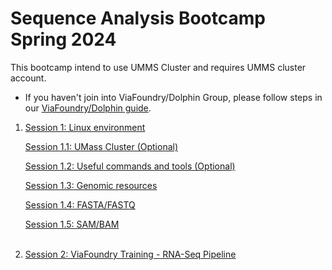 # Sequence Analysis Bootcamp Spring 2024

This bootcamp intend to use UMMS Cluster and requires UMMS cluster account.

- If you haven't join into ViaFoundry/Dolphin Group, please follow steps in our [ViaFoundry/Dolphin guide](preliminary_steps.md).

1. [Session 1: Linux environment](session1/session1.md)</br>

   [Session 1.1: UMass Cluster (Optional)](session1/session1.2.md)</br>

   [Session 1.2: Useful commands and tools (Optional)](session1/usefull.md)</br>

   [Session 1.3: Genomic resources](session1/genomic_resources.md)</br>

   [Session 1.4: FASTA/FASTQ](session1/fasta_fastq.md)</br>

   [Session 1.5: SAM/BAM](session1/sam_bam.md)</br></br>

2. [Session 2: ViaFoundry Training - RNA-Seq Pipeline](session2/session2.md)</br></br>

<!---
2. [Session 2: RNA-Seq data processing and analysis](session2/session2.md)</br></br>

3. [Session 3: R and R Studio](session3/session3.md)</br></br>

4. [Session 4: ViaFoundry Training - RNA-Seq Pipeline](session4/session4.md)</br></br>

5. [Session 5: Differential expression analysis with DEBrowser](session5/session5.md)</br></br>

6. [Session 6: scRNA-Seq Analysis](session6/demo_single_cell_rna-seq_tutorial.md)</br></br>
--->
